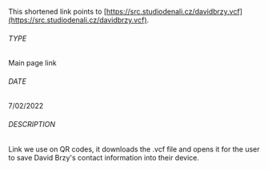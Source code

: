 This shortened link points to [https://src.studiodenali.cz/davidbrzy.vcf](https://src.studiodenali.cz/davidbrzy.vcf).

###### TYPE
Main page link

###### DATE
7/02/2022

###### DESCRIPTION
Link we use on QR codes, it downloads the .vcf file and opens it for the user to save David Brzy's contact information into their device.



